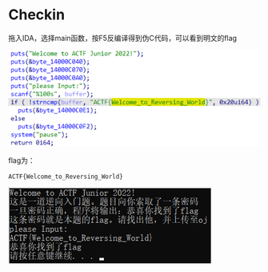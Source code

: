 # Checkin

拖入IDA，选择main函数，按F5反编译得到伪C代码，可以看到明文的flag

![image-20220121001744423](writeup.assets/image-20220121001744423.png)

flag为：

```
ACTF{Welcome_to_Reversing_World}
```

![image-20220121001904493](writeup.assets/image-20220121001904493.png)